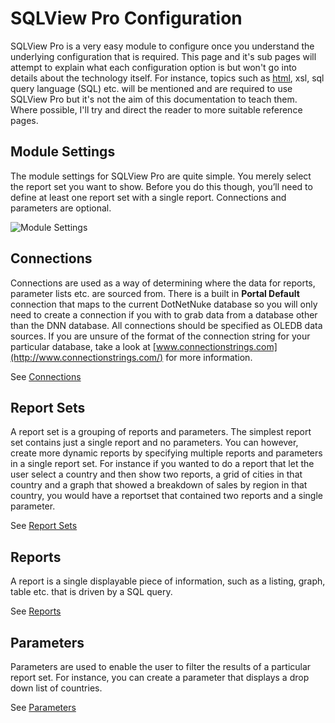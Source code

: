 # SQLView Pro Configuration 

SQLView Pro is a very easy module to configure once you understand the
underlying configuration that is required. This page and it's sub pages
will attempt to explain what each configuration option is but won't go
into details about the technology itself. For instance, topics such as
[html](http://en.wikipedia.org/wiki/Html), xsl, sql query language
(SQL) etc. will be mentioned and are required to use SQLView Pro but
it's not the aim of this documentation to teach them. Where possible,
I'll try and direct the reader to more suitable reference pages.

Module Settings
---------------

The module settings for SQLView Pro are quite simple. You merely select
the report set you want to show. Before you do this though, you’ll need
to define at least one report set with a single report. Connections and
parameters are optional.

![Module Settings](/images/ModuleSettings.png)

Connections
-----------

Connections are used as a way of determining where the data for reports,
parameter lists etc. are sourced from. There is a built in **Portal
Default** connection that maps to the current DotNetNuke database so you
will only need to create a connection if you with to grab data from a
database other than the DNN database. All connections should be
specified as OLEDB data sources. If you are unsure of the format of the
connection string for your particular database, take a look at
[www.connectionstrings.com](http://www.connectionstrings.com/) for
more information.

See [Connections](connections)

Report Sets
-----------

A report set is a grouping of reports and parameters. The simplest
report set contains just a single report and no parameters. You can
however, create more dynamic reports by specifying multiple reports and
parameters in a single report set. For instance if you wanted to do a
report that let the user select a country and then show two reports, a
grid of cities in that country and a graph that showed a breakdown of
sales by region in that country, you would have a reportset that
contained two reports and a single parameter.

See [Report Sets](reportsets)

Reports
-------

A report is a single displayable piece of information, such as a
listing, graph, table etc. that is driven by a SQL query.

See [Reports](reports)

Parameters
----------

Parameters are used to enable the user to filter the results of a
particular report set. For instance, you can create a parameter that
displays a drop down list of countries.

See [Parameters](parameters)
